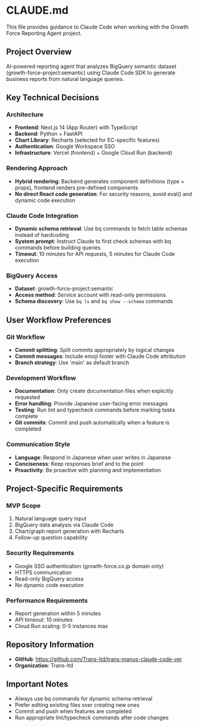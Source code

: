 # CLAUDE.md

This file provides guidance to Claude Code when working with the Growth Force Reporting Agent project.

## Project Overview

AI-powered reporting agent that analyzes BigQuery semantic dataset (growth-force-project:semantic) using Claude Code SDK to generate business reports from natural language queries.

## Key Technical Decisions

### Architecture
- **Frontend**: Next.js 14 (App Router) with TypeScript
- **Backend**: Python + FastAPI
- **Chart Library**: Recharts (selected for EC-specific features)
- **Authentication**: Google Workspace SSO
- **Infrastructure**: Vercel (frontend) + Google Cloud Run (backend)

### Rendering Approach
- **Hybrid rendering**: Backend generates component definitions (type + props), frontend renders pre-defined components
- **No direct React code generation**: For security reasons, avoid eval() and dynamic code execution

### Claude Code Integration
- **Dynamic schema retrieval**: Use bq commands to fetch table schemas instead of hardcoding
- **System prompt**: Instruct Claude to first check schemas with bq commands before building queries
- **Timeout**: 10 minutes for API requests, 5 minutes for Claude Code execution

### BigQuery Access
- **Dataset**: growth-force-project:semantic
- **Access method**: Service account with read-only permissions
- **Schema discovery**: Use `bq ls` and `bq show --schema` commands

## User Workflow Preferences

### Git Workflow
- **Commit splitting**: Split commits appropriately by logical changes
- **Commit messages**: Include emoji footer with Claude Code attribution
- **Branch strategy**: Use 'main' as default branch

### Development Workflow
- **Documentation**: Only create documentation files when explicitly requested
- **Error handling**: Provide Japanese user-facing error messages
- **Testing**: Run lint and typecheck commands before marking tasks complete
- **Git commits**: Commit and push automatically when a feature is completed

### Communication Style
- **Language**: Respond in Japanese when user writes in Japanese
- **Conciseness**: Keep responses brief and to the point
- **Proactivity**: Be proactive with planning and implementation

## Project-Specific Requirements

### MVP Scope
1. Natural language query input
2. BigQuery data analysis via Claude Code
3. Chart/graph report generation with Recharts
4. Follow-up question capability

### Security Requirements
- Google SSO authentication (growth-force.co.jp domain only)
- HTTPS communication
- Read-only BigQuery access
- No dynamic code execution

### Performance Requirements
- Report generation within 5 minutes
- API timeout: 10 minutes
- Cloud Run scaling: 0-5 instances max

## Repository Information
- **GitHub**: https://github.com/Trans-ltd/trans-manus-claude-code-ver
- **Organization**: Trans-ltd

## Important Notes
- Always use bq commands for dynamic schema retrieval
- Prefer editing existing files over creating new ones
- Commit and push when features are completed
- Run appropriate lint/typecheck commands after code changes